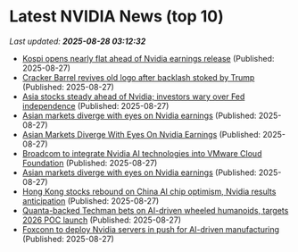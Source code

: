 # Latest NVIDIA News (top 10)
_Last updated: **2025-08-28 03:12:32**_

- [Kospi opens nearly flat ahead of Nvidia earnings release](https://koreajoongangdaily.joins.com/news/2025-08-27/business/finance/Kospi-opens-nearly-flat-ahead-of-Nvidia-earnings-release/2385057) (Published: 2025-08-27)
- [Cracker Barrel revives old logo after backlash stoked by Trump](https://www.aljazeera.com/economy/2025/8/27/cracker-barrel-revives-old-logo-after-backlash-stoked-by-trump) (Published: 2025-08-27)
- [Asia stocks steady ahead of Nvidia; investors wary over Fed independence](https://biztoc.com/x/699f34f488ebeb19) (Published: 2025-08-27)
- [Asian markets diverge with eyes on Nvidia earnings](https://www.digitaljournal.com/world/asian-markets-diverge-with-eyes-on-nvidia-earnings/article) (Published: 2025-08-27)
- [Asian Markets Diverge With Eyes On Nvidia Earnings](https://www.ibtimes.com/asian-markets-diverge-eyes-nvidia-earnings-3781725) (Published: 2025-08-27)
- [Broadcom to integrate Nvidia AI technologies into VMware Cloud Foundation](https://www.digitimes.com/news/a20250827PD224/broadcom-nvidia-vmware-cloud-infrastructure-hardware.html) (Published: 2025-08-27)
- [Asian markets diverge with eyes on Nvidia earnings](https://consent.yahoo.com/v2/collectConsent?sessionId=1_cc-session_1c207376-9c7c-41d1-8c91-0c1ce1d30ad7) (Published: 2025-08-27)
- [Hong Kong stocks rebound on China AI chip optimism, Nvidia results anticipation](https://biztoc.com/x/d3c235b8b4be33c3) (Published: 2025-08-27)
- [Quanta-backed Techman bets on AI-driven wheeled humanoids, targets 2026 POC launch](https://www.digitimes.com/news/a20250827PD223/techman-2026-quanta-robot-jensen-huang.html) (Published: 2025-08-27)
- [Foxconn to deploy Nvidia servers in push for AI-driven manufacturing](https://www.digitimes.com/news/a20250827VL204/foxconn-smart-manufacturing-nvidia-servers-digital-twin.html) (Published: 2025-08-27)
